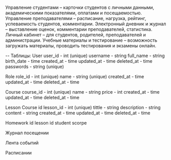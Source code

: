 Управление студентами – карточки студентов с личными данными, академическими показателями, оплатами и посещаемостью.
Управление преподавателями – расписание, нагрузка, рейтинг, успеваемость студентов, комментарии.
Электронный дневник и журнал – выставление оценок, комментарии преподавателей, статистика.
Личный кабинет – для студентов, родителей, преподавателей и администрации.
Учебные материалы и тестирование – возможность загружать материалы, проводить тестирования и экзамены онлайн.




-- Таблицы: 
User
user_id - int (unique)
username - string
full_name - string
birth_date - time
created_at - time
updated_at - time
deleted_at - time
passwords - string (unique)


Role
role_id - int (unique)
name - string (unique)
created_at - time
updated_at - time
deleted_at - time


Course
course_id - int (unique)
name - string
price - int
created_at - time
updated_at - time
deleted_at - time

Lesson
Course id 
lesson_id - int (unique)
tittle - string 
description - string
content - string
created_at - time
updated_at - time
deleted_at - time


Homework
id lesson
id student
scorpe


Журнал посещении

Лента событий

Расписании

